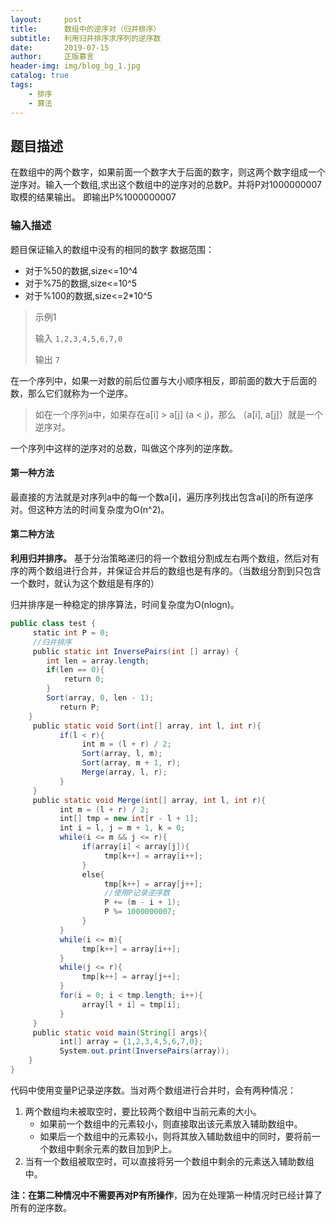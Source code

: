 ```yaml
---
layout:     post
title:      数组中的逆序对（归并排序）
subtitle:   利用归并排序求序列的逆序数
date:       2019-07-15
author:     正版慕言
header-img: img/blog_bg_1.jpg
catalog: true
tags:
    - 排序
    - 算法
---
```



## 题目描述
在数组中的两个数字，如果前面一个数字大于后面的数字，则这两个数字组成一个逆序对。输入一个数组,求出这个数组中的逆序对的总数P。并将P对1000000007取模的结果输出。 即输出P%1000000007


### 输入描述
题目保证输入的数组中没有的相同的数字
数据范围：

* 对于%50的数据,size<=10^4
* 对于%75的数据,size<=10^5
* 对于%100的数据,size<=2*10^5

> 示例1
> 
> 输入
> `1,2,3,4,5,6,7,0`
> 
> 输出
> `7`

在一个序列中，如果一对数的前后位置与大小顺序相反，即前面的数大于后面的数，那么它们就称为一个逆序。
> 如在一个序列a中，如果存在a[i] > a[j] (a < j)，那么 （a[i], a[j]）就是一个逆序对。

一个序列中这样的逆序对的总数，叫做这个序列的逆序数。

#### 第一种方法
最直接的方法就是对序列a中的每一个数a[i]，遍历序列找出包含a[i]的所有逆序对。但这种方法的时间复杂度为O(n^2)。

#### 第二种方法
**利用归并排序。**
基于分治策略递归的将一个数组分割成左右两个数组，然后对有序的两个数组进行合并，并保证合并后的数组也是有序的。（当数组分割到只包含一个数时，就认为这个数组是有序的）

归并排序是一种稳定的排序算法，时间复杂度为O(nlogn)。

```java
public class test {  
     static int P = 0;
     //归并排序
     public static int InversePairs(int [] array) {
        int len = array.length;
        if(len == 0){
            return 0;
        }
        Sort(array, 0, len - 1);
           return P;
    }
     public static void Sort(int[] array, int l, int r){
           if(l < r){
                int m = (l + r) / 2;
                Sort(array, l, m);
                Sort(array, m + 1, r);
                Merge(array, l, r);
           }
     }
     public static void Merge(int[] array, int l, int r){
           int m = (l + r) / 2;
           int[] tmp = new int[r - l + 1];
           int i = l, j = m + 1, k = 0;
           while(i <= m && j <= r){
                if(array[i] < array[j]){
                     tmp[k++] = array[i++];
                }
                else{
                     tmp[k++] = array[j++];
                     //使用P记录逆序数
                     P += (m - i + 1);
                     P %= 1000000007;
                }
           }
           while(i <= m){
                tmp[k++] = array[i++];
           }
           while(j <= r){
                tmp[k++] = array[j++];
           }
           for(i = 0; i < tmp.length; i++){
                array[l + i] = tmp[i];
           }
     }
     public static void main(String[] args){
           int[] array = {1,2,3,4,5,6,7,0};
           System.out.print(InversePairs(array));
    }
}
```

代码中使用变量P记录逆序数。当对两个数组进行合并时，会有两种情况：
1. 两个数组均未被取空时，要比较两个数组中当前元素的大小。
     - 如果前一个数组中的元素较小，则直接取出该元素放入辅助数组中。
     - 如果后一个数组中的元素较小，则将其放入辅助数组中的同时，要将前一个数组中剩余元素的数目加到P上。
 2. 当有一个数组被取空时，可以直接将另一个数组中剩余的元素送入辅助数组中。
 
**注：在第二种情况中不需要再对P有所操作**，因为在处理第一种情况时已经计算了所有的逆序数。